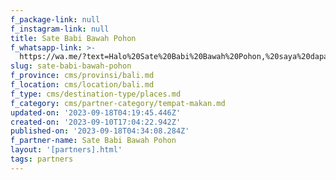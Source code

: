 ```yaml
---
f_package-link: null
f_instagram-link: null
title: Sate Babi Bawah Pohon
f_whatsapp-link: >-
  https://wa.me/?text=Halo%20Sate%20Babi%20Bawah%20Pohon,%20saya%20dapat%20info%20dari%20@loocale.id%20dan%20punya%20pertanyaan
slug: sate-babi-bawah-pohon
f_province: cms/provinsi/bali.md
f_location: cms/location/bali.md
f_type: cms/destination-type/places.md
f_category: cms/partner-category/tempat-makan.md
updated-on: '2023-09-18T04:19:45.446Z'
created-on: '2023-09-10T17:04:22.942Z'
published-on: '2023-09-18T04:34:08.284Z'
f_partner-name: Sate Babi Bawah Pohon
layout: '[partners].html'
tags: partners
---
```




